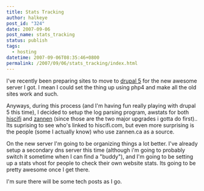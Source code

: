```yaml
---
title: Stats Tracking
author: halkeye
post_id: "324"
date: 2007-09-06
post_name: stats_tracking
status: publish
tags:
  - hosting
datetime: 2007-09-06T08:35:46+0800
permalink: /2007/09/06/stats_tracking/index.html
---
```


I've recently been preparing sites to move to [drupal 5](https://web.archive.org/web/20070831111543/http://drupal.org:80/) for the new awesome server I got. I mean I could set the thing up using php4 and make all the old sites work and such.

Anyways, during this process (and I'm having fun really playing with drupal 5 this time), I decided to setup the log parsing program, awstats for both [hiscifi](https://web.archive.org/web/20070913020413/http://www.hiscifi.com:80/) and [zannen](https://web.archive.org/web/20070911173203/http://www.zannen.ca:80/) (since those are the two major upgrades i gotta do first).. Its suprising to see who's linked to hiscifi.com, but even more surprising is the people (some I actually know) who use zannen.ca as a source.

On the new server I'm going to be organizing things a lot better. I've already setup a secondary dns server this time (although i'm going to probably switch it sometime when I can find a "buddy"), and I'm going to be setting up a stats vhost for people to check their own website stats. Its going to be pretty awesome once I get there.

I'm sure there will be some tech posts as I go.
